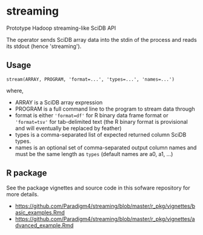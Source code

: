 # streaming
Prototype Hadoop streaming-like SciDB API

The operator sends SciDB array data into the stdin of the process and reads its
stdout (hence 'streaming').

## Usage
```
stream(ARRAY, PROGRAM, 'format=...', 'types=...', 'names=...')
```
where,

* ARRAY is a SciDB array expression
* PROGRAM is a full command line to the program to stream data through
* format is either `'format=df'` for R binary data frame format or `'format=tsv'` for tab-delimited text (the R binary format is provisional and will eventually be replaced by feather)
* types is a comma-separated list of expected returned column SciDB types.
* names is an optional set of comma-separated output column names and must be the same length as `types` (default names are a0, a1, ...)


## R package

See the package vignettes and source code in this sofware repository for more details.

- https://github.com/Paradigm4/streaming/blob/master/r_pkg/vignettes/basic_examples.Rmd
- https://github.com/Paradigm4/streaming/blob/master/r_pkg/vignettes/advanced_example.Rmd
